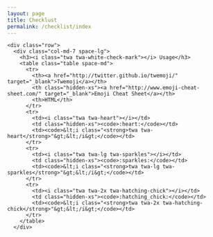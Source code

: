 ```yaml
---
layout: page
title: Checklust
permalink: /checklist/index
---
```


    <div class="row">
      <div class="col-md-7 space-lg">
        <h3><i class="twa twa-white-check-mark"></i> Usage</h3>
        <table class="table space-md">
          <tr>
            <th><a href="http://twitter.github.io/twemoji/" target="_blank">Twemoji</a></th>
            <th class="hidden-xs"><a href="http://www.emoji-cheat-sheet.com/" target="_blank">Emoji Cheat Sheet</a></th>
            <th>HTML</th>
          </tr>
          <tr>
            <td><i class="twa twa-heart"></i></td>
            <td class="hidden-xs"><code>:heart:</code></td>
            <td><code>&lt;i class="<strong>twa twa-heart</strong>"&gt;&lt;/i&gt;</code></td>
          </tr>
          <tr>
            <td><i class="twa twa-lg twa-sparkles"></i></td>
            <td class="hidden-xs"><code>:sparkles:</code></td>
            <td><code>&lt;i class="<strong>twa twa-lg twa-sparkles</strong>"&gt;&lt;/i&gt;</code></td>
          </tr>
          <tr>
            <td><i class="twa twa-2x twa-hatching-chick"></i></td>
            <td class="hidden-xs"><code>:hatching_chick:</code></td>
            <td><code>&lt;i class="<strong>twa twa-2x twa-hatching-chick</strong>"&gt;&lt;/i&gt;</code></td>
          </tr>
        </table>
      </div>
